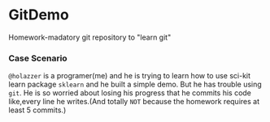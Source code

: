 # GitDemo
Homework-madatory git repository to "learn git"

### Case Scenario

`@holazzer` is a programer(me) and he is trying to learn how to use sci-kit learn package `sklearn` and he built a simple demo. But he has trouble using `git`. He is so worried about losing his progress that he commits his code like,every line he writes.(And totally `NOT` because the homework requires at least 5 commits.)